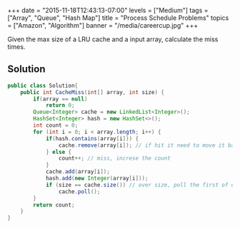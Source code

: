 +++
date = "2015-11-18T12:43:13-07:00"
levels = ["Medium"]
tags = ["Array", "Queue", "Hash Map"]
title = "Process Schedule Problems"
topics = ["Amazon", "Algorithm"]
banner = "/media/careercup.jpg"
+++


Given the max size of a LRU cache and a input array, calculate the miss times.
<!--more-->


 ## Solution
```java
public class Solution{
	public int CacheMiss(int[] array, int size) {
		if(array == null)	
			return 0;
		Queue<Integer> cache = new LinkedList<Integer>();
		HashSet<Integer> hash = new HashSet<>();
		int count = 0;
		for (int i = 0; i < array.length; i++) {
			if(hash.contains(array[i])) {
				cache.remove(array[i]); // if hit it need to move it back, so remove here at first
			} else {
				count++; // miss, increse the count
			}
			cache.add(array[i]);
			hash.add(new Integer(array[i]));
			if (size == cache.size()) // over size, poll the first of queue
				cache.poll();
		}
		return count;
	}
}
```

